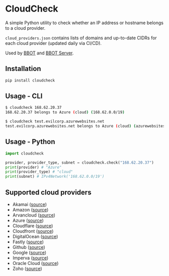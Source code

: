 # CloudCheck

A simple Python utility to check whether an IP address or hostname belongs to a cloud provider.

`cloud_providers.json` contains lists of domains and up-to-date CIDRs for each cloud provider (updated daily via CI/CD).

Used by [BBOT](https://github.com/blacklanternsecurity/bbot) and [BBOT Server](https://github.com/blacklanternsecurity/bbot-server).

## Installation
~~~bash
pip install cloudcheck
~~~

## Usage - CLI
~~~bash
$ cloudcheck 168.62.20.37
168.62.20.37 belongs to Azure (cloud) (168.62.0.0/19)

$ cloudcheck test.evilcorp.azurewebsites.net
test.evilcorp.azurewebsites.net belongs to Azure (cloud) (azurewebsites.net)
~~~

## Usage - Python
~~~python
import cloudcheck

provider, provider_type, subnet = cloudcheck.check("168.62.20.37")
print(provider) # "Azure"
print(provider_type) # "cloud"
print(subnet) # IPv4Network('168.62.0.0/19')
~~~

## Supported cloud providers
- Akamai ([source](https://techdocs.akamai.com/property-manager/pdfs/akamai_ipv4_ipv6_CIDRs-txt.zip))
- Amazon ([source](https://ip-ranges.amazonaws.com/ip-ranges.json))
- Arvancloud ([source](https://www.arvancloud.ir/en/ips.txt))
- Azure ([source](https://www.microsoft.com/en-us/download/confirmation.aspx?id=56519))
- Cloudflare ([source](https://api.cloudflare.com/client/v4/ips))
- Cloudfront ([source](https://d7uri8nf7uskq.cloudfront.net/tools/list-cloudfront-ips))
- DigitalOcean ([source](http://digitalocean.com/geo/google.csv))
- Fastly ([source](https://api.fastly.com/public-ip-list))
- Github ([source](https://api.github.com/meta))
- Google ([source](https://www.gstatic.com/ipranges/cloud.json))
- Imperva ([source](https://my.imperva.com/api/integration/v1/ips))
- Oracle Cloud ([source](https://docs.cloud.oracle.com/en-us/iaas/tools/public_ip_ranges.json))
- Zoho ([source](https://github.com/blacklanternsecurity/cloudcheck/blob/master/cloudcheck/providers/zoho.py))
